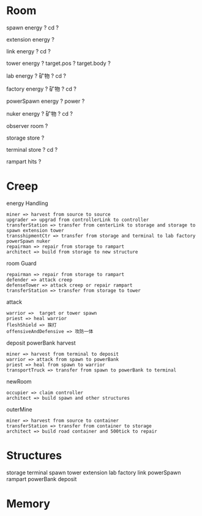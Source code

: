 # Room
spawn energy ? cd ?

extension energy ?

link  energy ? cd ?

tower energy ? target.pos ? target.body ?

lab energy ? 矿物 ? cd ?

factory energy ? 矿物 ? cd ?

powerSpawn energy ? power ?

nuker energy ? 矿物 ? cd ?

observer room ?

storage store ?

terminal store ? cd ?

rampart hits ?

# Creep
energy Handling

    miner => harvest from source to source
    upgrader => upgrad from controllerLink to controller
    transferStation => transfer from centerLink to storage and storage to spawn extension tower
    transshipmentCtr => transfer from storage and terminal to lab factory powerSpawn nuker
    repairman => repair from storage to rampart
    architect => build from storage to new structure

room Guard

    repairman => repair from storage to rampart
    defender => attack creep
    defenseTower => attack creep or repair rampart
    transferStation => transfer from storage to tower

attack

    warrior =>  target or tower spawn 
    priest => heal warrior
    fleshShield => 挨打
    offensiveAndDefensive => 攻防一体

deposit powerBank harvest

    miner => harvest from terminal to deposit
    warrior => attack from spawn to powerBank
    priest => heal from spawn to warrior
    transportTruck => transfer from spawn to powerBank to terminal

newRoom

    occupier => claim controller
    architect => build spawn and other structures

outerMine

    miner => harvest from source to container
    transferStation => transfer from container to storage
    architect => build road container and 500tick to repair

# Structures

storage
terminal
spawn
tower 
extension
lab 
factory
link
powerSpawn
rampart
powerBank
deposit

# Memory
